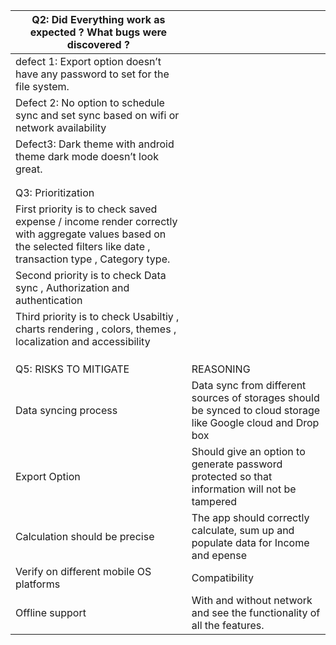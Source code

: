 | Q2: Did  Everything work as expected ? What bugs were discovered ? |                                                              |
| ------------------------------------------------------------ | ------------------------------------------------------------ |
| defect 1:  Export option doesn’t have any password to set for the file system. |                                                              |
| Defect 2: No  option to schedule sync and set sync based on wifi or network availability |                                                              |
| Defect3: Dark  theme with android theme dark mode doesn’t look great. |                                                              |
|                                                              |                                                              |
|                                                              |                                                              |
| Q3:  Prioritization                                          |                                                              |
| First priority  is to check saved expense / income render correctly with aggregate values  based on the selected filters like date , transaction type , Category type. |                                                              |
| Second  priority is to check Data sync , Authorization and authentication |                                                              |
| Third priority  is to check Usabiltiy , charts rendering , colors, themes , localization and  accessibility |                                                              |
|                                                              |                                                              |
|                                                              |                                                              |
|                                                              |                                                              |
| Q5: RISKS TO  MITIGATE                                       | REASONING                                                    |
| Data syncing  process                                        | Data sync from  different sources of storages should be synced to cloud storage like Google  cloud and Drop box |
| Export Option                                                | Should give an option  to generate password protected so that information will not be tampered |
| Calculation  should be precise                               | The app should  correctly calculate, sum up and populate data for Income and epense |
| Verify on  different mobile OS platforms                     | Compatibility                                                |
| Offline  support                                             | With and without  network and see the functionality of all the features. |